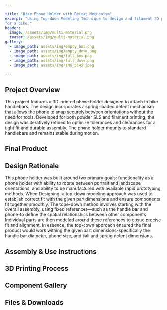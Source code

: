 ```yaml
---

title: "Bike Phone Holder with Detent Mechanism"
excerpt: "Using Top-down Modeling Technique to design and filament 3D print a phone holder
for a bike."
header:
  image: /assets/img/multi-material.png
  teaser: /assets/img/multi-material.png
gallery:
  - image_path: assets/img/empty_box.png
  - image_path: assets/img/empty_dove.png
  - image_path: assets/img/full_box.png
  - image_path: assets/img/full_dove.png
  - image_path: assets/img/IMG_5145.jpeg

---
```

## Project Overview

This project features a 3D-printed phone holder designed to attach to bike handlebars. The design incorporates a spring-loaded detent mechanism that allows the phone to snap securely between orientations without the need for tools. Developed for both powder SLS and filament printing, the design was iteratively refined to optimize tolerances and clearances for a tight fit and durable assembly. The phone holder mounts to standard handlebars and remains stable during motion.

## Final Product

## Design Rationale
This phone holder was built around two primary goals: functionality as a phone holder with ability to rotate between portrait and landscape orientations, and ability to be manufactured with available rapid prototyping methods.  When Designing, a top-down modeling approach was used to establish correct fit with the given part dimensions and ensure components fit together smoothly. The tope-down method involves starting with the overall assembly, using fixed references—such as the handle bar and phone-to define the spatial relationships between other components.  Individual parts are then modeled around these references to ensue precise fit and alignment. In essence, the top-down approach ensured the final product would work withing the given part dimensions-specifically the handle bar diameter, phone size, and ball and spring detent dimensions.

## Assembly & Use Instructions

## 3D Printing Process

## Component Gallery

## Files & Downloads
